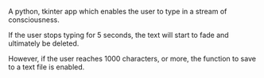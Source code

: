 A python, tkinter app which enables the user to type in a stream of consciousness.

If the user stops typing for 5 seconds, the text will start to fade and ultimately be deleted.

However, if the user reaches 1000 characters, or more, the function to save to a text file is enabled.
